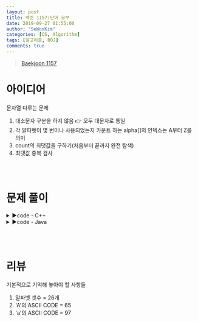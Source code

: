 ```yaml
---
layout: post
title: 백준 1157:단어 공부
date: 2019-09-27 01:55:00
author: "SeWonKim"
categories: [CS, Algorithm]
tags: [알고리즘, BOJ]
comments: true
---
```


> [Baekjoon 1157](https://www.acmicpc.net/problem/1157)


# 아이디어

문자열 다루는 문제

1. 대소문자 구분을 하지 않음 👉 모두 대문자로 통일
2. 각 알파벳이 몇 번이나 사용되었는지 카운트 하는 alpha[]의 인덱스는 A부터 Z를 의미
3. count의 최댓값을 구하기(처음부터 끝까지 완전 탐색)
4. 최댓값 중복 검사


&nbsp;  
&nbsp;

# 문제 풀이

<details>
<summary>▶️code - C++</summary>
<div markdown="1">

```cpp
#include <iostream>
#include <string>

using namespace std;

// ASCII code 'A' = 65
// 알파벳 갯수 26개
int alpha[26];

int main(void)
{
    string input;
    cin >> input;

    for (int i = 0; i < input.size(); i++)
    {
        input[i] = toupper(input[i]);

        int index = input[i] - 65;
        alpha[index] += 1;
    }

    // 최댓값 찾기
    int max = 0;
    char answer = '?';
    for (int i = 0; i < 26; i++)
    {
        if (max < alpha[i])
        {
            max = alpha[i];
            answer = i + 65;
        }
    }

    // 최댓값 중복 검사
    int count = 0;
    for (int i = 0; i < 26; i++)
    {
        if (max == alpha[i])
        {
            count++;
        }
    }

    if (count >= 2)
    {
        answer = '?';
    }
    cout << answer << endl;

    return 0;
}
```
</div>
</details>

<details>
<summary>▶️code - Java</summary>
<div markdown="1">

```java
import java.io.BufferedReader;
import java.io.InputStreamReader;

public class Main {

	public static void main(String[] args) throws Exception {
		BufferedReader br = new BufferedReader(new InputStreamReader(System.in));
		String str = br.readLine();
		str = str.toUpperCase();	// 대문자로 통일

		// 알파벳 갯수만큼 배열 만들기
		int length = 'Z' - 'A';
		int[] count = new int[length+1];
		
		// 완전탐색하며 카운팅
		for(int i=0; i<str.length(); i++) {
			count[str.charAt(i) - 'A']++;
		}
		
		// 최댓값 구하기
		int max = Integer.MIN_VALUE;
		char ch = '?';
		for(int i=0; i<count.length; i++) {
			if(max < count[i]) {
				max = count[i];
				ch  = (char)(i+ 'A');
			}
		}
		
		// 중복이 있으면 안됨
		int check = 0;
		for(int value : count) {
			if(value == max) {
				check++;
			}
		}
		if(check > 1) {
			System.out.println('?');
		}
		else {
			System.out.println(ch);
		}
	}

}
```
</div>
</details>

&nbsp;  
&nbsp;

# 리뷰

기본적으로 기억해 놓아야 할 사항들

1. 알파벳 갯수 = 26개
2. 'A'의 ASCII CODE = 65
3. 'a'의 ASCII CODE = 97


